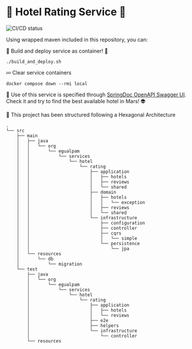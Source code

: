 # 🏨 Hotel Rating Service 🏨

![CI/CD status](https://github.com/erickgualpa/hotel-rating-service/actions/workflows/maven.yml/badge.svg)

Using wrapped maven included in this repository, you can:

🚀 Build and deploy service as container! 🐳
<br>

```shell script
./build_and_deploy.sh
```

💤 Clear service containers

```shell script
docker compose down --rmi local
```

🔹 Use of this service is specified through [SpringDoc OpenAPI Swagger UI](http://localhost:8080/swagger-ui/index.html).
Check it and try to find the best available hotel in Mars! 👽
<br>

📣 This project has been structured following a Hexagonal Architecture

[//]: # (Directory tree below was generated using 'tree -d -I target' command)

```
.
└── src
    ├── main
    │   ├── java
    │   │   └── org
    │   │       └── egualpam
    │   │           └── services
    │   │               └── hotel
    │   │                   └── rating
    │   │                       ├── application
    │   │                       │   ├── hotels
    │   │                       │   ├── reviews
    │   │                       │   └── shared
    │   │                       ├── domain
    │   │                       │   ├── hotels
    │   │                       │   │   └── exception
    │   │                       │   ├── reviews
    │   │                       │   └── shared
    │   │                       └── infrastructure
    │   │                           ├── configuration
    │   │                           ├── controller
    │   │                           ├── cqrs
    │   │                           │   └── simple
    │   │                           └── persistence
    │   │                               └── jpa
    │   └── resources
    │       └── db
    │           └── migration
    └── test
        ├── java
        │   └── org
        │       └── egualpam
        │           └── services
        │               └── hotel
        │                   └── rating
        │                       ├── application
        │                       │   ├── hotels
        │                       │   └── reviews
        │                       ├── e2e
        │                       ├── helpers
        │                       └── infrastructure
        │                           └── controller
        └── resources
```
